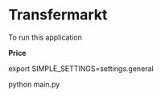 # Transfermarkt

To run this application

**Price**

export SIMPLE_SETTINGS=settings.general

python main.py

